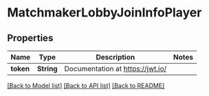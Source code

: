 # MatchmakerLobbyJoinInfoPlayer

## Properties

Name | Type | Description | Notes
------------ | ------------- | ------------- | -------------
**token** | **String** | Documentation at https://jwt.io/ | 

[[Back to Model list]](../README.md#documentation-for-models) [[Back to API list]](../README.md#documentation-for-api-endpoints) [[Back to README]](../README.md)


